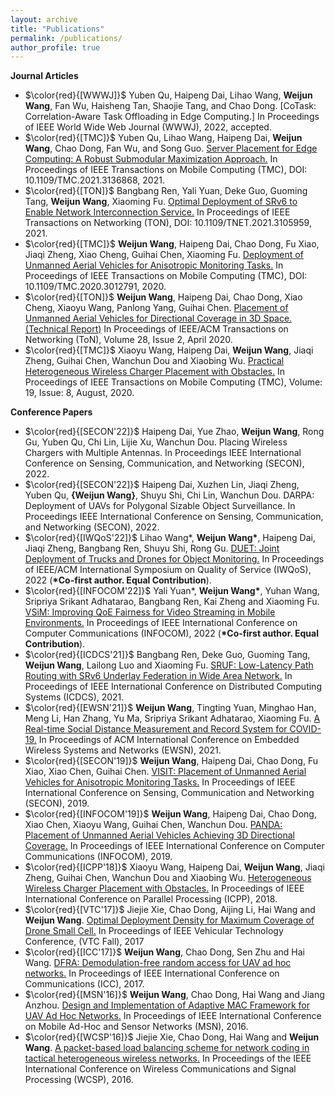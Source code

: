 ```yaml
---
layout: archive
title: "Publications"
permalink: /publications/
author_profile: true
---
```


**Journal Articles**
* $\color{red}{[WWWJ]}$ Yuben Qu, Haipeng Dai, Lihao Wang, **Weijun Wang**, Fan Wu, Haisheng Tan, Shaojie Tang, and Chao Dong. [CoTask: Correlation-Aware Task Offloading in Edge Computing.] In Proceedings of IEEE World Wide Web Journal (WWWJ), 2022, accepted.
* $\color{red}{[TMC]}$ Yuben Qu, Lihao Wang, Haipeng Dai, **Weijun Wang**, Chao Dong, Fan Wu, and Song Guo. [Server Placement for Edge Computing: A Robust Submodular Maximization Approach.](http://weijunalexwang.github.io/files/TMC2021.pdf) In Proceedings of IEEE Transactions on Mobile Computing (TMC), DOI: 10.1109/TMC.2021.3136868, 2021.
* $\color{red}{[TON]}$ Bangbang Ren, Yali Yuan, Deke Guo, Guoming Tang, **Weijun Wang**, Xiaoming Fu. [Optimal Deployment of SRv6 to Enable Network Interconnection Service.](http://weijunalexwang.github.io/files/SRv6_ton2022l.pdf) In Proceedings of IEEE Transactions on Networking (TON), DOI: 10.1109/TNET.2021.3105959, 2021.
* $\color{red}{[TMC]}$ **Weijun Wang**, Haipeng Dai, Chao Dong, Fu Xiao, Jiaqi Zheng, Xiao Cheng, Guihai Chen, Xiaoming Fu. [Deployment of Unmanned Aerial Vehicles for Anisotropic Monitoring Tasks.](http://weijunalexwang.github.io/files/TMC2018.pdf) In Proceedings of IEEE Transactions on Mobile Computing (TMC), DOI: 10.1109/TMC.2020.3012791, 2020.
* $\color{red}{[TON]}$ **Weijun Wang**, Haipeng Dai, Chao Dong, Xiao Cheng, Xiaoyu Wang, Panlong Yang, Guihai Chen. [Placement of Unmanned Aerial Vehicles for Directional Coverage in 3D Space.(Technical Report)](http://weijunalexwang.github.io/files/TON18PANDA.pdf) In Proceedings of IEEE/ACM Transactions on Networking (ToN), Volume 28, Issue 2, April 2020.
* $\color{red}{[TMC]}$ Xiaoyu Wang, Haipeng Dai, **Weijun Wang**, Jiaqi Zheng, Guihai Chen, Wanchun Dou and Xiaobing Wu. [Practical Heterogeneous Wireless Charger Placement with Obstacles.](http://weijunalexwang.github.io/files/PHWCPO.pdf) In Proceedings of IEEE Transactions on Mobile Computing (TMC), Volume: 19, Issue: 8, August, 2020.


**Conference Papers**
* $\color{red}{[SECON'22]}$ Haipeng Dai, Yue Zhao, **Weijun Wang**, Rong Gu, Yuben Qu, Chi Lin, Lijie Xu, Wanchun Dou. Placing Wireless Chargers with Multiple Antennas. In Proceedings IEEE International Conference on Sensing, Communication, and Networking (SECON), 2022.
* $\color{red}{[SECON'22]}$ Haipeng Dai, Xuzhen Lin, Jiaqi Zheng, Yuben Qu, **{Weijun Wang}**, Shuyu Shi, Chi Lin, Wanchun Dou. DARPA: Deployment of UAVs for Polygonal Sizable Object Surveillance. In Proceedings IEEE International Conference on Sensing, Communication, and Networking (SECON), 2022.
* $\color{red}{[IWQoS'22]}$ Lihao Wang\*, **Weijun Wang\***, Haipeng Dai, Jiaqi Zheng, Bangbang Ren, Shuyu Shi, Rong Gu. [DUET: Joint Deployment of Trucks and Drones for Object Monitoring.](http://weijunalexwang.github.io/files/Duet_IWQoS22.pdf)  In Proceedings of IEEE/ACM International Symposium on Quality of Service (IWQoS), 2022 (**\*Co-first author. Equal Contribution**).
* $\color{red}{[INFOCOM'22]}$ Yali Yuan\*, **Weijun Wang\***, Yuhan Wang, Sripriya Srikant Adhatarao, Bangbang Ren, Kai Zheng and Xiaoming Fu. [VSiM: Improving QoE Fairness for Video Streaming in Mobile Environments.](http://weijunalexwang.github.io/files/INFOCOM2022.pdf) In Proceedings of IEEE International Conference on Computer Communications (INFOCOM), 2022 (**\*Co-first author. Equal Contribution**).
* $\color{red}{[ICDCS'21]}$ Bangbang Ren, Deke Guo, Guoming Tang, **Weijun Wang**, Lailong Luo and Xiaoming Fu. [SRUF: Low-Latency Path Routing with SRv6 Underlay Federation in Wide Area Network.](http://weijunalexwang.github.io/files/SURF_icdcs2021.pdf) In Proceedings of IEEE International Conference on Distributed Computing Systems (ICDCS), 2021.
* $\color{red}{[EWSN'21]}$ **Weijun Wang**, Tingting Yuan, Minghao Han, Meng Li, Han Zhang, Yu Ma, Sripriya Srikant Adhatarao, Xiaoming Fu. [A Real-time Social Distance Measurement and Record System for COVID-19.](http://weijunalexwang.github.io/files/EWSN2021.pdf) In Proceedings of ACM International Conference on Embedded Wireless Systems and Networks (EWSN), 2021.
* $\color{red}{[SECON'19]}$ **Weijun Wang**, Haipeng Dai, Chao Dong, Fu Xiao, Xiao Chen, Guihai Chen. [VISIT: Placement of Unmanned Aerial Vehicles for Anisotropic Monitoring Tasks.](http://weijunalexwang.github.io/files/VISIT2019.pdf) In Proceedings of IEEE International Conference on Sensing, Communication and Networking (SECON), 2019.
* $\color{red}{[INFOCOM'19]}$ **Weijun Wang**, Haipeng Dai, Chao Dong, Xiao Chen, Xiaoyu Wang, Guihai Chen, Wanchun Dou. [PANDA: Placement of Unmanned Aerial Vehicles Achieving 3D Directional Coverage.](http://weijunalexwang.github.io/files/08737545.pdf) In Proceedings of IEEE International Conference on Computer Communications (INFOCOM), 2019.
* $\color{red}{[ICPP'18]}$ Xiaoyu Wang, Haipeng Dai, **Weijun Wang**, Jiaqi Zheng, Guihai Chen, Wanchun Dou and Xiaobing Wu. [Heterogeneous Wireless Charger Placement with Obstacles.](http://weijunalexwang.github.io/files/08714083.pdf) In Proceedings of IEEE International Conference on Parallel Processing (ICPP), 2018.
* $\color{red}{[VTC'17]}$ Jiejie Xie, Chao Dong, Aijing Li, Hai Wang and **Weijun Wang**. [Optimal Deployment Density for Maximum Coverage of Drone Small Cell.](http://weijunalexwang.github.io/files/08288313.pdf) In Proceedings of IEEE Vehicular Technology Conference, (VTC Fall), 2017
* $\color{red}{[ICC'17]}$ **Weijun Wang**, Chao Dong, Sen Zhu and Hai Wang. [DFRA: Demodulation-free random access for UAV ad hoc networks.](http://weijunalexwang.github.io/files/07997364.pdf) In Proceedings of IEEE International Conference on Communications (ICC), 2017.
* $\color{red}{[MSN'16]}$ **Weijun Wang**, Chao Dong, Hai Wang and Jiang Anzhou. [Design and Implementation of Adaptive MAC Framework for UAV Ad Hoc Networks.](http://weijunalexwang.github.io/files/07950233.pdf) In Proceedings of IEEE International Conference on Mobile Ad-Hoc and Sensor Networks (MSN), 2016.
* $\color{red}{[WCSP'16]}$ Jiejie Xie, Chao Dong, Hai Wang and **Weijun Wang**. [A packet-based load balancing scheme for network coding in tactical heterogeneous wireless networks.](http://weijunalexwang.github.io/files/07752659.pdf) In Proceedings of the IEEE International Conference on Wireless Communications and Signal Processing (WCSP), 2016.
